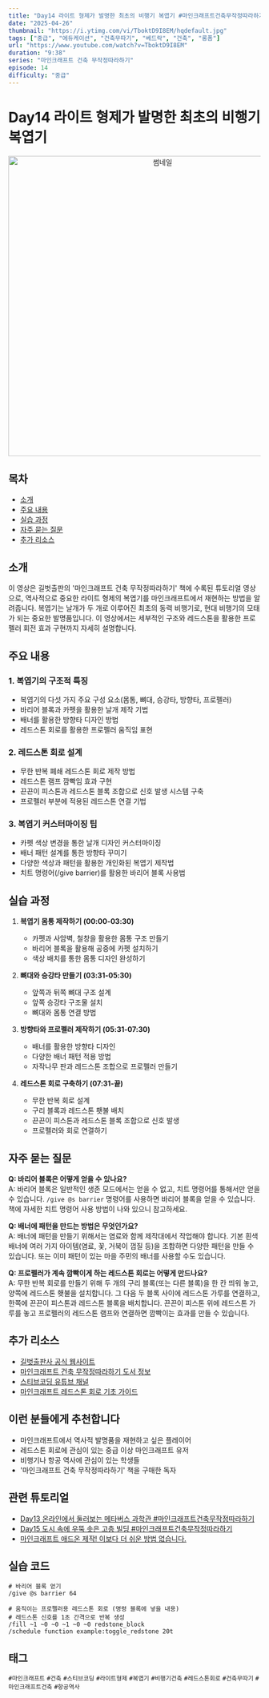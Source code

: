 ```yaml
---
title: "Day14 라이트 형제가 발명한 최초의 비행기 복엽기 #마인크래프트건축무작정따라하기"
date: "2025-04-26"
thumbnail: "https://i.ytimg.com/vi/TboktD9I8EM/hqdefault.jpg"
tags: ["중급", "에듀케이션", "건축무따기", "베드락", "건축", "롱폼"]
url: "https://www.youtube.com/watch?v=TboktD9I8EM"
duration: "9:38"
series: "마인크래프트 건축 무작정따라하기"
episode: 14
difficulty: "중급"
---
```

# Day14 라이트 형제가 발명한 최초의 비행기 복엽기
<div align="center">
  <img src="https://i.ytimg.com/vi/TboktD9I8EM/hqdefault.jpg" alt="썸네일" width="600"/>
</div>

## 목차
- [소개](#소개)
- [주요 내용](#주요-내용)
- [실습 과정](#실습-과정)
- [자주 묻는 질문](#자주-묻는-질문)
- [추가 리소스](#추가-리소스)

## 소개
이 영상은 길벗출판의 '마인크래프트 건축 무작정따라하기' 책에 수록된 튜토리얼 영상으로, 역사적으로 중요한 라이트 형제의 복엽기를 마인크래프트에서 재현하는 방법을 알려줍니다. 복엽기는 날개가 두 개로 이루어진 최초의 동력 비행기로, 현대 비행기의 모태가 되는 중요한 발명품입니다. 이 영상에서는 세부적인 구조와 레드스톤을 활용한 프로펠러 회전 효과 구현까지 자세히 설명합니다.

## 주요 내용
### 1. 복엽기의 구조적 특징
- 복엽기의 다섯 가지 주요 구성 요소(몸통, 뼈대, 승강타, 방향타, 프로펠러)
- 바리어 블록과 카펫을 활용한 날개 제작 기법
- 배너를 활용한 방향타 디자인 방법
- 레드스톤 회로를 활용한 프로펠러 움직임 표현

### 2. 레드스톤 회로 설계
- 무한 반복 폐쇄 레드스톤 회로 제작 방법
- 레드스톤 램프 깜빡임 효과 구현
- 끈끈이 피스톤과 레드스톤 블록 조합으로 신호 발생 시스템 구축
- 프로펠러 부분에 적용된 레드스톤 연결 기법

### 3. 복엽기 커스터마이징 팁
- 카펫 색상 변경을 통한 날개 디자인 커스터마이징
- 배너 패턴 설계를 통한 방향타 꾸미기
- 다양한 색상과 패턴을 활용한 개인화된 복엽기 제작법
- 치트 명령어(/give barrier)를 활용한 바리어 블록 사용법

## 실습 과정
1. **복엽기 몸통 제작하기 (00:00-03:30)**
   - 카펫과 사암벽, 철창을 활용한 몸통 구조 만들기
   - 바리어 블록을 활용해 공중에 카펫 설치하기
   - 색상 배치를 통한 몸통 디자인 완성하기
   
2. **뼈대와 승강타 만들기 (03:31-05:30)**
   - 앞쪽과 뒤쪽 뼈대 구조 설계
   - 앞쪽 승강타 구조물 설치
   - 뼈대와 몸통 연결 방법
   
3. **방향타와 프로펠러 제작하기 (05:31-07:30)**
   - 배너를 활용한 방향타 디자인
   - 다양한 배너 패턴 적용 방법
   - 자작나무 판과 레드스톤 조합으로 프로펠러 만들기
   
4. **레드스톤 회로 구축하기 (07:31-끝)**
   - 무한 반복 회로 설계
   - 구리 블록과 레드스톤 횃불 배치
   - 끈끈이 피스톤과 레드스톤 블록 조합으로 신호 발생
   - 프로펠러와 회로 연결하기

## 자주 묻는 질문
**Q: 바리어 블록은 어떻게 얻을 수 있나요?**  
A: 바리어 블록은 일반적인 생존 모드에서는 얻을 수 없고, 치트 명령어를 통해서만 얻을 수 있습니다. `/give @s barrier` 명령어를 사용하면 바리어 블록을 얻을 수 있습니다. 책에 자세한 치트 명령어 사용 방법이 나와 있으니 참고하세요.

**Q: 배너에 패턴을 만드는 방법은 무엇인가요?**  
A: 배너에 패턴을 만들기 위해서는 염료와 함께 제작대에서 작업해야 합니다. 기본 흰색 배너에 여러 가지 아이템(염료, 꽃, 거북이 껍질 등)을 조합하면 다양한 패턴을 만들 수 있습니다. 또는 이미 패턴이 있는 마을 주민의 배너를 사용할 수도 있습니다.

**Q: 프로펠러가 계속 깜빡이게 하는 레드스톤 회로는 어떻게 만드나요?**  
A: 무한 반복 회로를 만들기 위해 두 개의 구리 블록(또는 다른 블록)을 한 칸 띄워 놓고, 양쪽에 레드스톤 횃불을 설치합니다. 그 다음 두 블록 사이에 레드스톤 가루를 연결하고, 한쪽에 끈끈이 피스톤과 레드스톤 블록을 배치합니다. 끈끈이 피스톤 위에 레드스톤 가루를 놓고 프로펠러의 레드스톤 램프와 연결하면 깜빡이는 효과를 만들 수 있습니다.

## 추가 리소스
- [길벗출판사 공식 웹사이트](https://www.gilbut.co.kr/)
- [마인크래프트 건축 무작정따라하기 도서 정보](https://www.gilbut.co.kr/book/view?bookcode=BN003337)
- [스티브코딩 유튜브 채널](https://www.youtube.com/c/스티브코딩)
- [마인크래프트 레드스톤 회로 기초 가이드](https://minecraft.fandom.com/wiki/Redstone_circuits)

## 이런 분들에게 추천합니다
- 마인크래프트에서 역사적 발명품을 재현하고 싶은 플레이어
- 레드스톤 회로에 관심이 있는 중급 이상 마인크래프트 유저
- 비행기나 항공 역사에 관심이 있는 학생들
- '마인크래프트 건축 무작정따라하기' 책을 구매한 독자

## 관련 튜토리얼
- [Day13 온라인에서 둘러보는 메타버스 과학관 #마인크래프트건축무작정따라하기](https://www.youtube.com/watch?v=pJULUZkfAuY)
- [Day15 도시 속에 우뚝 솟은 고층 빌딩 #마인크래프트건축무작정따라하기](https://www.youtube.com/watch?v=XtRyYpjjMQk)
- [마인크래프트 애드온 제작! 이보다 더 쉬운 방법 없습니다.](https://www.youtube.com/watch?v=sDD8ubwJCS8)

## 실습 코드
```
# 바리어 블록 얻기
/give @s barrier 64

# 움직이는 프로펠러용 레드스톤 회로 (명령 블록에 넣을 내용)
# 레드스톤 신호를 1초 간격으로 반복 생성
/fill ~1 ~0 ~0 ~1 ~0 ~0 redstone_block
/schedule function example:toggle_redstone 20t
```

## 태그
`#마인크래프트` `#건축` `#스티브코딩` `#라이트형제` `#복엽기` `#비행기건축` `#레드스톤회로` `#건축무따기` `#마인크래프트건축` `#항공역사`

